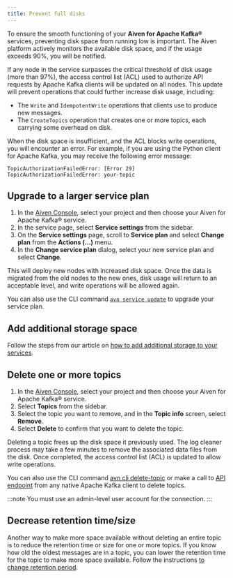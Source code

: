 ```yaml
---
title: Prevent full disks
---
```


To ensure the smooth functioning of your **Aiven for Apache Kafka®**
services, preventing disk space from running low is important. The Aiven
platform actively monitors the available disk space, and if the usage
exceeds 90%, you will be notified.

If any node in the service surpasses the critical threshold of disk
usage (more than 97%), the access control list (ACL) used to authorize
API requests by Apache Kafka clients will be updated on all nodes. This
update will prevent operations that could further increase disk usage,
including:

-   The `Write` and `IdempotentWrite` operations that clients use to
    produce new messages.
-   The `CreateTopics` operation that creates one or more topics, each
    carrying some overhead on disk.

When the disk space is insufficient, and the ACL blocks write
operations, you will encounter an error. For example, if you are using
the Python client for Apache Kafka, you may receive the following error
message:

``` 
TopicAuthorizationFailedError: [Error 29] TopicAuthorizationFailedError: your-topic
```

## Upgrade to a larger service plan

1.  In the [Aiven Console](https://console.aiven.io/), select your
    project and then choose your Aiven for Apache Kafka® service.
2.  In the service page, select **Service settings** from the sidebar.
3.  On the **Service settings** page, scroll to **Service plan** and
    select **Change plan** from the **Actions (...)** menu.
4.  In the **Change service plan** dialog, select your new service plan
    and select **Change**.

This will deploy new nodes with increased disk space. Once the data is
migrated from the old nodes to the new ones, disk usage will return to
an acceptable level, and write operations will be allowed again.

You can also use the CLI command
[`avn service update`](/docs/tools/cli/service#avn-cli-service-update) to upgrade your
service plan.

## Add additional storage space

Follow the steps from our article on
[how to add additional storage to your services](/docs/platform/howto/add-storage-space).

## Delete one or more topics

1.  In the [Aiven Console](https://console.aiven.io/), select your
    project and then choose your Aiven for Apache Kafka® service.
2.  Select **Topics** from the sidebar.
3.  Select the topic you want to remove, and in the **Topic info**
    screen, select **Remove**.
4.  Select **Delete** to confirm that you want to delete the topic.

Deleting a topic frees up the disk space it previously used. The log
cleaner process may take a few minutes to remove the associated data
files from the disk. Once completed, the access control list (ACL) is
updated to allow write operations.

You can also use the CLI command
[avn cli delete-topic](/docs/tools/cli/service/topic) or make a call to [API
endpoint](https://api.aiven.io/doc/#operation/ServiceKafkaTopicDelete)
from any native Apache Kafka client to delete topics.

:::note
You must use an admin-level user account for the connection.
:::

## Decrease retention time/size

Another way to make more space available without deleting an entire
topic is to reduce the retention time or size for one or more topics. If
you know how old the oldest messages are in a topic, you can lower the
retention time for the topic to make more space available. Follow the
instructions
[to change retention period](/docs/products/kafka/howto/change-retention-period).
